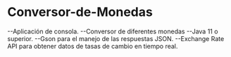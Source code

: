 # Conversor-de-Monedas

--Aplicación de consola.
--Conversor de diferentes monedas
--Java 11 o superior.
--Gson para el manejo de las respuestas JSON.
--Exchange Rate API para obtener datos de tasas de cambio en tiempo real.
